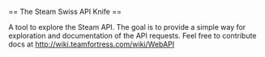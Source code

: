 == The Steam Swiss API Knife ==

A tool to explore the Steam API. The goal is to provide a simple
way for exploration and documentation of the API requests. Feel
free to contribute docs at http://wiki.teamfortress.com/wiki/WebAPI
